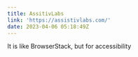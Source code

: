 ```yaml
---
title: AssitivLabs
link: 'https://assistivlabs.com/'
date: 2023-04-06 05:18:49Z
---
```


﻿It is like BrowserStack, but for accessibility
